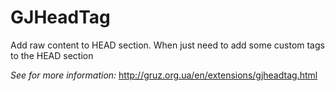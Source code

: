 # GJHeadTag

Add raw content to HEAD section. When just need to add some custom tags to the HEAD section

*See for more information:* http://gruz.org.ua/en/extensions/gjheadtag.html